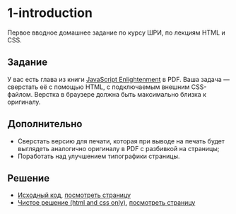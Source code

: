 # 1-introduction

Первое вводное домашнее задание по курсу ШРИ, по лекциям HTML и CSS.

## Задание
У вас есть глава из книги [JavaScript Enlightenment](http://javascriptenlightenment.com/) в PDF. Ваша задача — сверстать её с помощью HTML, 
с подключаемым внешним  CSS-файлом. Верстка в браузере должна быть максимально близка к оригиналу.

## Дополнительно
* Сверстать  версию для печати, которая при выводе на печать будет выглядеть аналогично оригиналу в PDF с разбивкой на страницы;
* Поработать над улучшением типографики страницы.

## Решение
* [Исходный код](https://github.com/gogoleff/1-introduction/tree/master/dev), [посмотреть страницу](http://gogoleff.github.io/1-introduction/dev/)
* [Чистое решение (html and css only)](https://github.com/gogoleff/1-introduction/tree/master/pure), [посмотреть страницу](http://gogoleff.github.io/1-introduction/pure/)